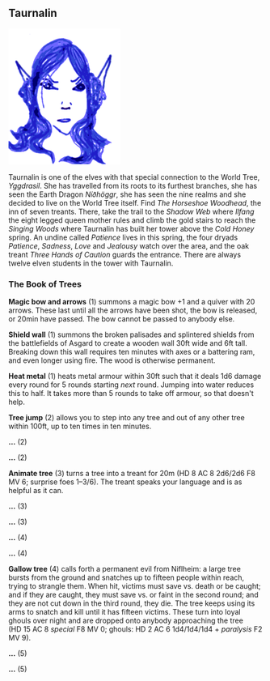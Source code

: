 ## Taurnalin

![Taurnalin](Taurnalin.png)

Taurnalin is one of the elves with that special connection to the
World Tree, *Yggdrasil*. She has travelled from its roots to its
furthest branches, she has seen the Earth Dragon *Níðhöggr*, she has
seen the nine realms and she decided to live on the World Tree itself.
Find *The Horseshoe Woodhead*, the inn of seven treants. There, take
the trail to the *Shadow Web* where *Ilfang* the eight legged queen
mother rules and climb the gold stairs to reach the *Singing Woods*
where Taurnalin has built her tower above the *Cold Honey* spring. An
undine called *Patience* lives in this spring, the four dryads
*Patience*, *Sadness*, *Love* and *Jealousy* watch over the area, and
the oak treant *Three Hands of Caution* guards the entrance. There are
always twelve elven students in the tower with Taurnalin.

### The Book of Trees

**Magic bow and arrows** (1) summons a magic bow +1 and a quiver with
20 arrows. These last until all the arrows have been shot, the bow is
released, or 20min have passed. The bow cannot be passed to anybody
else.

**Shield wall** (1) summons the broken palisades and splintered
shields from the battlefields of Asgard to create a wooden wall 30ft
wide and 6ft tall. Breaking down this wall requires ten minutes with
axes or a battering ram, and even longer using fire. The wood is
otherwise permanent.

**Heat metal** (1) heats metal armour within 30ft such that it deals
1d6 damage every round for 5 rounds starting *next* round. Jumping
into water reduces this to half. It takes more than 5 rounds to take
off armour, so that doesn't help.

**Tree jump** (2) allows you to step into any tree and out of any
other tree within 100ft, up to ten times in ten minutes.

**...** (2)

**...** (2)

**Animate tree** (3) turns a tree into a treant for 20m (HD 8 AC 8
2d6/2d6 F8 MV 6; surprise foes 1–3/6). The treant speaks your language
and is as helpful as it can.

**...** (3)

**...** (3)

**...** (4)

**...** (4)

**Gallow tree** (4) calls forth a permanent evil from Niflheim: a
large tree bursts from the ground and snatches up to fifteen people
within reach, trying to strangle them. When hit, victims must save
vs. death or be caught; and if they are caught, they must save vs. or
faint in the second round; and they are not cut down in the third
round, they die. The tree keeps using its arms to snatch and kill
until it has fifteen victims. These turn into loyal ghouls over night
and are dropped onto anybody approaching the tree (HD 15 AC 8
*special* F8 MV 0; ghouls: HD 2 AC 6 1d4/1d4/1d4 + *paralysis* F2
MV 9).

**...** (5)

**...** (5)
